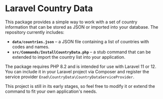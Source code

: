 # Laravel Country Data

This package provides a simple way to work with a set of country information that can be stored as JSON or imported into your database. The repository currently includes:

- **`data/countries.json`** – a JSON file containing a list of countries with codes and names.
- **`src/Commands/InstallCountryData.php`** – a stub command that can be extended to import the country list into your application.

The package requires PHP 8.2 and is intended for use with Laravel 11 or 12. You can include it in your Laravel project via Composer and register the service provider `Enad\CountryData\CountryDataServiceProvider`.

This project is still in its early stages, so feel free to modify it or extend the command to fit your own application's needs.
